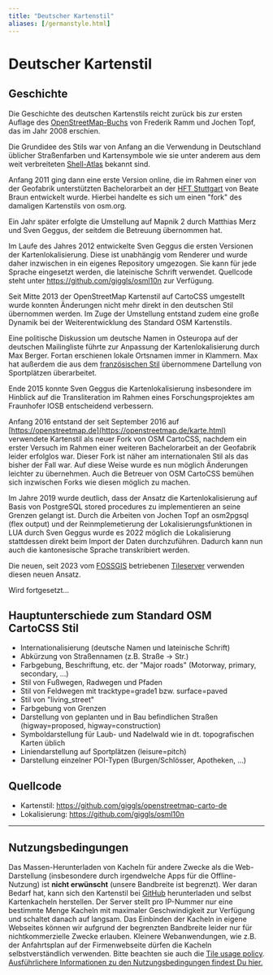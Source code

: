 ```yaml
---
title: "Deutscher Kartenstil"
aliases: [/germanstyle.html]
---
```


# Deutscher Kartenstil

## Geschichte

Die Geschichte des deutschen Kartenstils reicht zurück bis zur ersten
Auflage des [OpenStreetMap-Buchs](http://openstreetmap.info/) von
Frederik Ramm und Jochen Topf, das im Jahr 2008 erschien.

Die Grundidee des Stils war von Anfang an die Verwendung in Deutschland
üblicher Straßenfarben und Kartensymbole wie sie unter anderem aus dem
weit verbreiteten
[Shell-Atlas](https://www.landkartenarchiv.de/deutschlandkarten.php?q=shelldeutschland_1958)
bekannt sind.

Anfang 2011 ging dann eine erste Version online, die im Rahmen einer von der
Geofabrik unterstützten Bachelorarbeit an der
[HFT Stuttgart](https://www.hft-stuttgart.de/vermessung/news/geo-challenge-des-studiengangs-vermessung-und-geoinformatik)
von Beate Braun entwickelt wurde.  Hierbei handelte es sich um einen "fork"
des damaligen Kartenstils von osm.org.

Ein Jahr später erfolgte die Umstellung auf Mapnik 2 durch Matthias Merz
und Sven Geggus, der seitdem die Betreuung übernommen hat.

Im Laufe des Jahres 2012 entwickelte Sven Geggus die ersten Versionen
der Kartenlokalisierung. Diese ist unabhängig vom Renderer und wurde
daher inzwischen in ein eigenes Repository umgezogen. Sie kann für jede
Sprache eingesetzt werden, die lateinische Schrift verwendet. Quellcode
steht unter <https://github.com/giggls/osml10n> zur
Verfügung.

Seit Mitte 2013 der OpenStreetMap Kartenstil auf CartoCSS umgestellt
wurde konnten Änderungen nicht mehr direkt in den deutschen Stil
übernommen werden. Im Zuge der Umstellung entstand zudem eine große
Dynamik bei der Weiterentwicklung des Standard OSM Kartenstils.

Eine politische Diskussion um deutsche Namen in Osteuropa auf der
deutschen Mailingliste führte zur Anpassung der Kartenlokalisierung
durch Max Berger. Fortan erschienen lokale Ortsnamen immer in Klammern.
Max hat außerdem die aus dem [französischen
Stil](https://github.com/cquest/osmfr-cartocss) übernommene Dartellung
von Sportplätzen überarbeitet.

Ende 2015 konnte Sven Geggus die Kartenlokalisierung insbesondere im
Hinblick auf die Transliteration im Rahmen eines Forschungsprojektes am
Fraunhofer IOSB entscheidend verbessern.

Anfang 2016 entstand der seit September 2016 auf
[https://openstreetmap.de](https://openstreetmap.de/karte.html)
verwendete Kartenstil als neuer Fork von OSM CartoCSS, nachdem ein
erster Versuch im Rahmen einer weiteren Bachelorarbeit an der Geofabrik
leider erfolglos war. Dieser Fork ist näher am internationalen Stil als
das bisher der Fall war. Auf diese Weise wurde es nun möglich
Änderungen leichter zu übernehmen. Auch die Betreuer von OSM CartoCSS
bemühen sich inzwischen Forks wie diesen möglich zu machen.

Im Jahre 2019 wurde deutlich, dass der Ansatz die Kartenlokalisierung auf
Basis von PostgreSQL stored procedures zu implementieren an seine Grenzen
gelangt ist.  Durch die Arbeiten von Jochen Topf an osm2pgsql (flex output)
und der Reinmplemetierung der Lokalisierungsfunktionen in LUA durch Sven
Geggus wurde es 2022 möglich die Lokalisierung stattdessen direkt beim
Import der Daten durchzuführen.  Dadurch kann nun auch die kantonesische
Sprache transkribiert werden.

Die neuen, seit 2023 vom [FOSSGIS](https://fossgis.de) betriebenen
[Tileserver](https://tile.openstreetmap.de) verwenden diesen neuen Ansatz.

Wird fortgesetzt...

## Hauptunterschiede zum Standard OSM CartoCSS Stil

  - Internationalisierung (deutsche Namen und lateinische Schrift)
  - Abkürzung von Straßennamen (z.B. Straße -\> Str.)
  - Farbgebung, Beschriftung, etc. der "Major roads" (Motorway, primary,
    secondary, ...)
  - Stil von Fußwegen, Radwegen und Pfaden
  - Stil von Feldwegen mit tracktype=grade1 bzw. surface=paved
  - Stil von "living\_street"
  - Farbgebung von Grenzen
  - Darstellung von geplanten und in Bau befindlichen Straßen
    (higway=proposed, higway=construction)
  - Symboldarstellung für Laub- und Nadelwald wie in dt. topografischen
    Karten üblich
  - Liniendarstellung auf Sportplätzen (leisure=pitch)
  - Darstellung einzelner POI-Typen (Burgen/Schlösser, Apotheken, ...)

## Quellcode

  - Kartenstil: <https://github.com/giggls/openstreetmap-carto-de>
  - Lokalisierung: <https://github.com/giggls/osml10n>

-----

## Nutzungsbedingungen

Das Massen-Herunterladen von Kacheln für andere Zwecke als die
Web-Darstellung (insbesondere durch irgendwelche Apps für die
Offline-Nutzung) ist **nicht erwünscht** (unsere Bandbreite ist
begrenzt). Wer daran Bedarf hat, kann sich den Kartenstil bei
[GitHub](https://github.com/giggls/openstreetmap-carto-de) herunterladen
und selbst Kartenkacheln herstellen. Der Server stellt pro IP-Nummer nur
eine bestimmte Menge Kacheln mit maximaler Geschwindigkeit zur Verfügung
und schaltet danach auf langsam. Das Einbinden der Kacheln in eigene
Webseites können wir aufgrund der begrenzten Bandbreite leider nur für
nichtkommerzielle Zwecke erlauben. Kleinere Webanwendungen, wie z.B. der
Anfahrtsplan auf der Firmenwebseite dürfen die Kacheln
selbstverständlich verwenden. Bitte beachten sie auch die [Tile usage
policy](https://wiki.openstreetmap.org/wiki/Tile_usage_policy).
[Ausführlichere Informationen zu den Nutzungsbedingungen findest Du
hier.](https://fossgis.de/arbeitsgruppen/osm-server/nutzungsbedingungen/)
